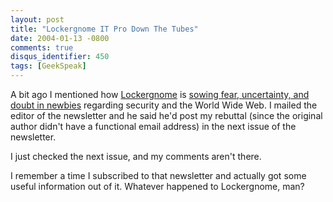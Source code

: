 ```yaml
---
layout: post
title: "Lockergnome IT Pro Down The Tubes"
date: 2004-01-13 -0800
comments: true
disqus_identifier: 450
tags: [GeekSpeak]
---
```

A bit ago I mentioned how [Lockergnome](http://www.lockergnome.com) is
[sowing fear, uncertainty, and doubt in
newbies](/archive/2004/01/09/lockergnome-sowing-fud.aspx) regarding
security and the World Wide Web. I mailed the editor of the newsletter
and he said he'd post my rebuttal (since the original author didn't have
a functional email address) in the next issue of the newsletter.
 
 I just checked the next issue, and my comments aren't there.
 
 I remember a time I subscribed to that newsletter and actually got some
useful information out of it. Whatever happened to Lockergnome, man?
